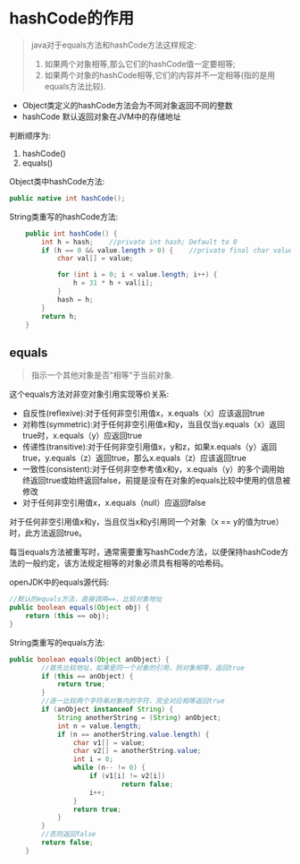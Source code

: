 # hashCode的作用

> java对于equals方法和hashCode方法这样规定:
> 1. 如果两个对象相等,那么它们的hashCode值一定要相等;
> 2. 如果两个对象的hashCode相等,它们的内容并不一定相等(指的是用equals方法比较).

- Object类定义的hashCode方法会为不同对象返回不同的整数
- hashCode 默认返回对象在JVM中的存储地址

判断顺序为:
1. hashCode()
2. equals()

Object类中hashCode方法:
``` java
public native int hashCode();
```

String类重写的hashCode方法:
``` java
    public int hashCode() {
        int h = hash;    //private int hash; Default to 0
        if (h == 0 && value.length > 0) {    //private final char value[]; 字符数组,用于保存字符串内容
            char val[] = value;

            for (int i = 0; i < value.length; i++) {
                h = 31 * h + val[i];
            }
            hash = h;
        }
        return h;
    }
```


## equals
> 指示一个其他对象是否"相等"于当前对象.

这个equals方法对非空对象引用实现等价关系:
- 自反性(reflexive):对于任何非空引用值x，x.equals（x）应该返回true
- 对称性(symmetric):对于任何非空引用值x和y，当且仅当y.equals（x）返回true时，x.equals（y）应返回true
- 传递性(transitive):对于任何非空引用值x，y和z，如果x.equals（y）返回true，y.equals（z）返回true，那么x.equals（z）应该返回true
- 一致性(consistent):对于任何非空参考值x和y，x.equals（y）的多个调用始终返回true或始终返回false，前提是没有在对象的equals比较中使用的信息被修改
- 对于任何非空引用值x，x.equals（null）应返回false

对于任何非空引用值x和y，当且仅当x和y引用同一个对象（x == y的值为true）时，此方法返回true。

每当equals方法被重写时，通常需要重写hashCode方法，以便保持hashCode方法的一般约定，该方法规定相等的对象必须具有相等的哈希码。

openJDK中的equals源代码:
``` java
//默认的equals方法，直接调用==，比较对象地址
public boolean equals(Object obj) {
    return (this == obj);
}
```
String类重写的equals方法:
``` java
public boolean equals(Object anObject) {
        //首先比较地址，如果是同一个对象的引用，则对象相等，返回true
        if (this == anObject) {
            return true;
        }
        //逐一比较两个字符串对象内的字符，完全对应相等返回true
        if (anObject instanceof String) {
            String anotherString = (String) anObject;
            int n = value.length;
            if (n == anotherString.value.length) {
                char v1[] = value;
                char v2[] = anotherString.value;
                int i = 0;
                while (n-- != 0) {
                    if (v1[i] != v2[i])
                            return false;
                    i++;
                }
                return true;
            }
        }
        //否则返回false
        return false;
    }
```
